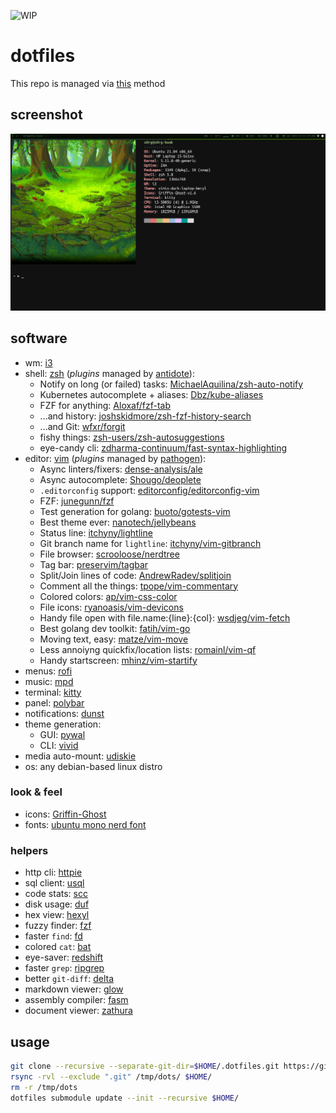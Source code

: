 ![WIP](https://img.shields.io/badge/status-wip-red)

# dotfiles

This repo is managed via [this](https://www.atlassian.com/git/tutorials/dotfiles) method

## screenshot

![screenshot](https://github.com/s0rg/dotfiles/blob/master/.config/i3/screenshot.png)

## software

- wm: [i3](https://i3wm.org/)
- shell: [zsh](https://www.zsh.org/) (*plugins* managed by [antidote](https://getantidote.github.io/)):
  * Notify on long (or failed) tasks: [MichaelAquilina/zsh-auto-notify](https://github.com/MichaelAquilina/zsh-auto-notify)
  * Kubernetes autocomplete + aliases: [Dbz/kube-aliases](https://github.com/Dbz/kube-aliases)
  * FZF for anything: [Aloxaf/fzf-tab](https://github.com/Aloxaf/fzf-tab)
  * ...and history: [joshskidmore/zsh-fzf-history-search](https://github.com/joshskidmore/zsh-fzf-history-search)
  * ...and Git: [wfxr/forgit](https://github.com/wfxr/forgit)
  * fishy things: [zsh-users/zsh-autosuggestions](https://github.com/zsh-users/zsh-autosuggestions)
  * eye-candy cli: [zdharma-continuum/fast-syntax-highlighting](https://github.com/zdharma-continuum/fast-syntax-highlighting)
- editor: [vim](https://www.vim.org/) (*plugins* managed by [pathogen](https://github.com/tpope/vim-pathogen)):
  * Async linters/fixers: [dense-analysis/ale](https://github.com/dense-analysis/ale.git)
  * Async autocomplete: [Shougo/deoplete](https://github.com/Shougo/deoplete.nvim.git)
  * `.editorconfig` support: [editorconfig/editorconfig-vim](https://github.com/editorconfig/editorconfig-vim.git)
  * FZF: [junegunn/fzf](https://github.com/junegunn/fzf.vim.git)
  * Test generation for golang: [buoto/gotests-vim](https://github.com/buoto/gotests-vim.git)
  * Best theme ever: [nanotech/jellybeans](https://github.com/nanotech/jellybeans.vim.git)
  * Status line: [itchyny/lightline](https://github.com/itchyny/lightline.vim)
  * Git branch name for `lightline`: [itchyny/vim-gitbranch](https://github.com/itchyny/vim-gitbranch.git)
  * File browser: [scrooloose/nerdtree](https://github.com/scrooloose/nerdtree)
  * Tag bar: [preservim/tagbar](https://github.com/preservim/tagbar.git)
  * Split/Join lines of code: [AndrewRadev/splitjoin](https://github.com/AndrewRadev/splitjoin.vim.git)
  * Comment all the things: [tpope/vim-commentary](https://github.com/tpope/vim-commentary.git)
  * Colored colors: [ap/vim-css-color](https://github.com/ap/vim-css-color.git)
  * File icons: [ryanoasis/vim-devicons](https://github.com/ryanoasis/vim-devicons.git)
  * Handy file open with file.name:{line}:{col}: [wsdjeg/vim-fetch](https://github.com/wsdjeg/vim-fetch.git)
  * Best golang dev toolkit: [fatih/vim-go](https://github.com/fatih/vim-go.git)
  * Moving text, easy: [matze/vim-move](https://github.com/matze/vim-move.git)
  * Less annoiyng quickfix/location lists: [romainl/vim-qf](https://github.com/romainl/vim-qf.git)
  * Handy startscreen: [mhinz/vim-startify](https://github.com/mhinz/vim-startify.git)
- menus: [rofi](https://github.com/davatorium/rofi)
- music: [mpd](https://www.musicpd.org/)
- terminal: [kitty](https://sw.kovidgoyal.net/kitty/)
- panel: [polybar](https://polybar.github.io/)
- notifications: [dunst](https://dunst-project.org/)
- theme generation:
  * GUI: [pywal](https://github.com/dylanaraps/pywal)
  * CLI: [vivid](https://github.com/sharkdp/vivid)
- media auto-mount: [udiskie](https://github.com/coldfix/udiskie)
- os: any debian-based linux distro

### look & feel

- icons: [Griffin-Ghost](https://store.kde.org/p/1227736/)
- fonts: [ubuntu mono nerd font](https://www.nerdfonts.com/)

### helpers

- http cli: [httpie](https://httpie.io/)
- sql client: [usql](https://github.com/xo/usql)
- code stats: [scc](https://github.com/boyter/scc)
- disk usage: [duf](https://github.com/muesli/duf)
- hex view: [hexyl](https://github.com/sharkdp/hexyl)
- fuzzy finder: [fzf](https://github.com/junegunn/fzf)
- faster `find`: [fd](https://github.com/sharkdp/fd)
- colored `cat`: [bat](https://github.com/sharkdp/bat)
- eye-saver: [redshift](https://github.com/jonls/redshift)
- faster `grep`: [ripgrep](https://github.com/BurntSushi/ripgrep)
- better `git-diff`: [delta](https://github.com/dandavison/delta)
- markdown viewer: [glow](https://github.com/charmbracelet/glow)
- assembly compiler: [fasm](https://flatassembler.net)
- document viewer: [zathura](https://pwmt.org/projects/zathura/)

## usage

~~~ sh
git clone --recursive --separate-git-dir=$HOME/.dotfiles.git https://github.com/s0rg/dotfiles.git /tmp/dots
rsync -rvl --exclude ".git" /tmp/dots/ $HOME/
rm -r /tmp/dots
dotfiles submodule update --init --recursive $HOME/
~~~
